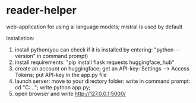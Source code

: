 # reader-helper
web-application for using ai language models;
mistral is used by default

Installation:
1. install python(you can check if it is installed by entering: "python --version" in command prompt)
2. install requirements: "pip install flask requests huggingface_hub"
3. create an account on huggingface; get an API-key: Settings --> Access Tokens; put API-key in the app.py file
4. launch server: move to your directory folder: write in command prompt: cd "C:\..."; write python app.py;
5. open browser and write http://127.0.0.1:5000/
